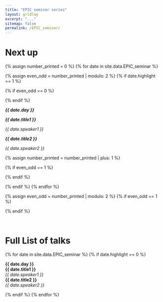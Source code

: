 ```yaml
---
title: "EPIC seminar series"
layout: gridlay
excerpt: "..."
sitemap: false
permalink: /EPIC_seminar/
---
```


# Next up

{% assign number_printed = 0 %}
{% for date in site.data.EPIC_seminar %}

{% assign even_odd = number_printed | modulo: 2 %}
{% if date.highlight == 1 %}

{% if even_odd == 0 %}
<div class="row">
{% endif %}

<div class="col-sm-6 clearfix">
 <div class="well">
  <meta charset="utf-8"> 
  <p><em><b>{{ date.day }}</b></em></p>
  <p><em><b>{{ date.title1 }}</b></em></p>
  <p><em>{{ date.speaker1 }}</em></p>
  <p><em><b>{{ date.title2 }}</b></em></p>
  <p><em>{{ date.speaker2 }}</em></p>
  </div>
</div>

{% assign number_printed = number_printed | plus: 1 %}

{% if even_odd == 1 %}
</div>
{% endif %}

{% endif %}
{% endfor %}

{% assign even_odd = number_printed | modulo: 2 %}
{% if even_odd == 1 %}
</div>
{% endif %}

<p> &nbsp; </p>


# Full List of talks

{% for date in site.data.EPIC_seminar %}
{% if date.highlight == 0 %}

  <b>{{ date.day }} </b> <br />
  <b>{{ date.title1 }} </b> <br />
  <em>{{ date.speaker1 }} </em> <br />
  <b>{{ date.title2 }} </b> <br />
  <em>{{ date.speaker2 }} </em><br />

{% endif %}
{% endfor %}
